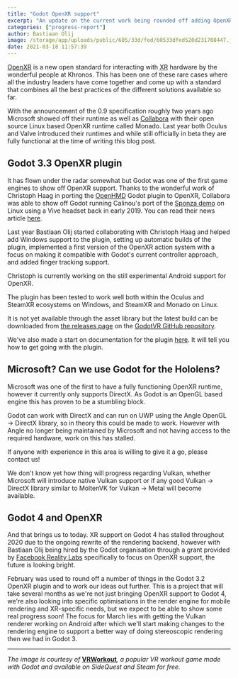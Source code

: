 ```yaml
---
title: "Godot OpenXR support"
excerpt: "An update on the current work being rounded off adding OpenXR support to Godot 3 through a plugin and the planned work for Godot 4."
categories: ["progress-report"]
author: Bastiaan Olij
image: /storage/app/uploads/public/605/33d/fed/60533dfed520d231708447.jpg
date: 2021-03-18 11:57:39
---
```


[OpenXR](https://www.khronos.org/openxr/) is a new open standard for interacting with <abbr title="Extended Reality, i.e. Virtual Reality, Augmented Reality, and Mixed Reality">XR</abbr> hardware by the wonderful people at Khronos. This has been one of these rare cases where all the industry leaders have come together and come up with a standard that combines all the best practices of the different solutions available so far.

With the announcement of the 0.9 specification roughly two years ago Microsoft showed off their runtime as well as [Collabora](https://www.collabora.com) with their open source Linux based OpenXR runtime called Monado.
Last year both Oculus and Valve introduced their runtimes and while still officially in beta they are fully functional at the time of writing this blog post.

## Godot 3.3 OpenXR plugin

It has flown under the radar somewhat but Godot was one of the first game engines to show off OpenXR support. Thanks to the wonderful work of Christoph Haag in porting the [OpenHMD](http://www.openhmd.net/) Godot plugin to OpenXR, Collabora was able to show off Godot running Calinou's port of the [Sponza demo](https://github.com/Calinou/godot-sponza) on Linux using a Vive headset back in early 2019. You can read their news article [here](https://www.collabora.com/news-and-blog/news-and-events/introducing-monado.html).

Last year Bastiaan Olij started collaborating with Christoph Haag and helped add Windows support to the plugin, setting up automatic builds of the plugin, implemented a first version of the OpenXR action system with a focus on making it compatible with Godot's current controller approach, and added finger tracking support.

Christoph is currently working on the still experimental Android support for OpenXR.

The plugin has been tested to work well both within the Oculus and SteamXR ecosystems on Windows, and SteamXR and Monado on Linux.

It is not yet available through the asset library but the latest build can be downloaded from [the releases page](https://github.com/GodotVR/godot_openxr/releases) on the [GodotVR GitHub repository](https://github.com/GodotVR).

We've also made a start on documentation for the plugin [here](https://github.com/GodotVR/godot_openxr/wiki). It will tell you how to get going with the plugin.

## Microsoft? Can we use Godot for the Hololens?

Microsoft was one of the first to have a fully functioning OpenXR runtime, however it currently only supports DirectX. As Godot is an OpenGL based engine this has proven to be a stumbling block.

Godot can work with DirectX and can run on UWP using the Angle OpenGL → DirectX library, so in theory this could be made to work.
However with Angle no longer being maintained by Microsoft and not having access to the required hardware, work on this has stalled.

If anyone with experience in this area is willing to give it a go, please contact us!

We don't know yet how thing will progress regarding Vulkan, whether Microsoft will introduce native Vulkan support or if any good Vulkan → DirectX library similar to MoltenVK for Vulkan → Metal will become available.

## Godot 4 and OpenXR

And that brings us to today. XR support on Godot 4 has stalled throughout 2020 due to the ongoing rewrite of the rendering backend, however with Bastiaan Olij being hired by the Godot organisation through a grant provided by [Facebook Reality Labs](https://godotengine.org/article/godot-engine-receiving-support-funded-facebook-reality-labs) specifically to focus on OpenXR support, the future is looking bright.

February was used to round off a number of things in the Godot 3.2 OpenXR plugin and to work our ideas out further. This is a project that will take several months as we're not just bringing OpenXR support to Godot 4, we're also looking into specific optimisations in the render engine for mobile rendering and XR-specific needs, but we expect to be able to show some real progress soon!
The focus for March lies with getting the Vulkan renderer working on Android after which we'll start making changes to the rendering engine to support a better way of doing stereoscopic rendering then we had in Godot 3.


---

*The image is courtesy of* [**VRWorkout**](https://vrworkout.at/)*, a popular VR workout game made with Godot and available on SideQuest and Steam for free.*
